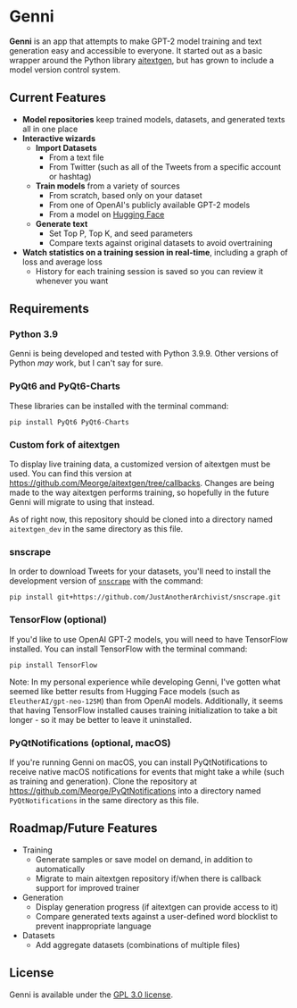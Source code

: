 # Genni
**Genni** is an app that attempts to make GPT-2 model training and text generation easy and accessible to everyone. It started out as a basic wrapper around the Python library [aitextgen](https://github.com/minimaxir/aitextgen), but has grown to include a model version control system.

## Current Features
- **Model repositories** keep trained models, datasets, and generated texts all in one place
- **Interactive wizards**
    - **Import Datasets**
        - From a text file
        - From Twitter (such as all of the Tweets from a specific account or hashtag)
    - **Train models** from a variety of sources
        - From scratch, based only on your dataset
        - From one of OpenAI's publicly available GPT-2 models
        - From a model on [Hugging Face](https://huggingface.co/models)
    - **Generate text**
        - Set Top P, Top K, and seed parameters
        - Compare texts against original datasets to avoid overtraining
- **Watch statistics on a training session in real-time**, including a graph of loss and average loss
    - History for each training session is saved so you can review it whenever you want

## Requirements
### Python 3.9
Genni is being developed and tested with Python 3.9.9. Other versions of Python *may* work, but I can't say for sure.

### PyQt6 and PyQt6-Charts
These libraries can be installed with the terminal command:
```
pip install PyQt6 PyQt6-Charts
```

### Custom fork of aitextgen
To display live training data, a customized version of aitextgen must be used. You can find this version at https://github.com/Meorge/aitextgen/tree/callbacks. Changes are being made to the way aitextgen performs training, so hopefully in the future Genni will migrate to using that instead.

As of right now, this repository should be cloned into a directory named `aitextgen_dev` in the same directory as this file.

### snscrape
In order to download Tweets for your datasets, you'll need to install the development version of [`snscrape`](https://github.com/JustAnotherArchivist/snscrape) with the command:
```
pip install git+https://github.com/JustAnotherArchivist/snscrape.git
```

### TensorFlow (optional)
If you'd like to use OpenAI GPT-2 models, you will need to have TensorFlow installed. You can install TensorFlow with the terminal command:
```
pip install TensorFlow
```
Note: In my personal experience while developing Genni, I've gotten what seemed like better results from Hugging Face models (such as `EleutherAI/gpt-neo-125M`) than from OpenAI models. Additionally, it seems that having TensorFlow installed causes training initialization to take a bit longer - so it may be better to leave it uninstalled.

### PyQtNotifications (optional, macOS)
If you're running Genni on macOS, you can install PyQtNotifications to receive native macOS notifications for events that might take a while (such as training and generation). Clone the repository at https://github.com/Meorge/PyQtNotifications into a directory named `PyQtNotifications` in the same directory as this file.


## Roadmap/Future Features
- Training
    - Generate samples or save model on demand, in addition to automatically
    - Migrate to main aitextgen repository if/when there is callback support for improved trainer
- Generation
    - Display generation progress (if aitextgen can provide access to it)
    - Compare generated texts against a user-defined word blocklist to prevent inappropriate language
- Datasets
    - Add aggregate datasets (combinations of multiple files)

## License
Genni is available under the [GPL 3.0 license](LICENSE.md).